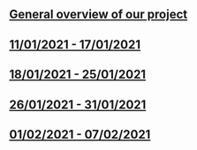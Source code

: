 ## [General overview of our project](https://zczlsde.github.io/0016team1.github.io/overall)

## [11/01/2021 - 17/01/2021](https://zczlsde.github.io/0016team1.github.io/week1)

## [18/01/2021 - 25/01/2021](https://zczlsde.github.io/0016team1.github.io/week2)

## [26/01/2021 - 31/01/2021](https://zczlsde.github.io/0016team1.github.io/week3)

## [01/02/2021 - 07/02/2021](https://zczlsde.github.io/0016team1.github.io/week4)
